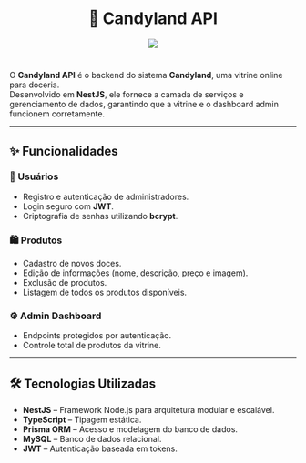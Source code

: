 <h1 align="center">🍬 Candyland API</h1>

<p align="center">
    <img src="https://skillicons.dev/icons?i=nodejs,typescript,nest,postgresql,prisma" />
</p>
<div>
<h1 align="center"></h1>
</div>

O **Candyland API** é o backend do sistema **Candyland**, uma vitrine online para doceria.  
Desenvolvido em **NestJS**, ele fornece a camada de serviços e gerenciamento de dados, garantindo que a vitrine e o dashboard admin funcionem corretamente.    

---

## ✨ Funcionalidades

### 👥 Usuários
- Registro e autenticação de administradores.
- Login seguro com **JWT**.
- Criptografia de senhas utilizando **bcrypt**.

### 🛍️ Produtos
- Cadastro de novos doces.
- Edição de informações (nome, descrição, preço e imagem).
- Exclusão de produtos.
- Listagem de todos os produtos disponíveis.

### ⚙️ Admin Dashboard
- Endpoints protegidos por autenticação.
- Controle total de produtos da vitrine.

---

## 🛠️ Tecnologias Utilizadas
- **NestJS** – Framework Node.js para arquitetura modular e escalável.
- **TypeScript** – Tipagem estática.
- **Prisma ORM** – Acesso e modelagem do banco de dados.
- **MySQL** – Banco de dados relacional.
- **JWT** – Autenticação baseada em tokens.
